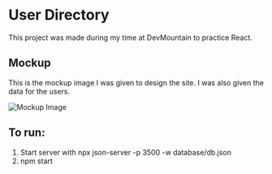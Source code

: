 # User Directory

This project was made during my time at DevMountain to practice React.

## Mockup

This is the mockup image I was given to design the site. I was also given the data for the users.

![Mockup Image](https://ed.devmountain.com/materials/webdev6/exercises/user-directory/_images/mockup.jpeg)

## To run:

1. Start server with npx json-server -p 3500 -w database/db.json
2. npm start
